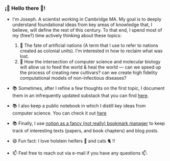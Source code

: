 ### ¡👋 Hello there 👋!
- I'm Joseph. A scientist working in Cambridge MA. My goal is to deeply understand foundational ideas from key areas of knowledge that, I believe, will define the rest of this century. To that end, I spend most of my (free?) time actively thinking about these topics:
    1. 🤔 The fate of artificial nations (A term that I use to refer to nations created as colonial units). I'm interested in how to reclaim what was lost.
    2. 🤔 How the intersection of computer science and molecular biology will allow us to feed the world & heal the world — can we speed up the process of creating new cultivars? can we create high fidelity computational models of non-infectious diseases?
    
- 📚 Sometimes, after I refine a few thoughts on the first topic, I document them in an infrequently updated substack that you can find [here](https://sauti.substack.com/).
- 📚 I also keep a public notebook in which I distill key ideas from computer science. You can check it out [here](https://github.com/jlikhuva/blog)
- 📚 Finally, I use [notion as a fancy (not really) bookmark manager](https://www.notion.so/Live-Edification-List-56d437d50e904def8ea447141b980852) to keep track of interesting texts (papers, and book chapters) and blog posts.
- 😄 Fun fact: I love holstein heifers 🐄 and cats 🐈 !!
- 📫 Feel free to reach out via e-mail if you have any questions 📫. 
<!--
**jlikhuva/jlikhuva** is a ✨ _special_ ✨ repository because its `README.md` (this file) appears on your GitHub profile.

Here are some ideas to get you started:

- 🔭 I’m currently working on ...
-  I’m currently learning ...
- 👯 I’m looking to collaborate on ...
-  I’m looking for help with ...
- ...
- How to reach me: ...
- 😄 Pronouns: ...
- ⚡ Fun fact: ...
-->
